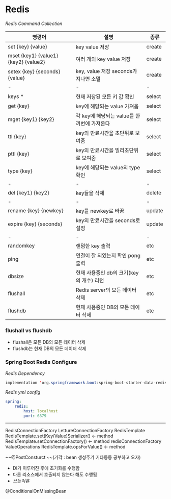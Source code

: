 # Redis

_Redis Command Collection_

|명령어|설명|종류|
|---|---|---|
|set {key} {value}|key value 저장| create|
|mset {key1} {value1} {key2} {value2}| 여러 개의 key value 저장|create|
|setex {key} {seconds} {value}| key, value 저장 seconds가 지나면 소멸| create|
|-|-|-|
|keys \*| 현재 저장된 모든 키 값 확인| select|
|get {key}|key에 해당되는 value 가져옴|select|
|mget {key1} {key2}|각 key에 해당되는 value를 한꺼번에 가져온다|select|
|ttl {key}|key의 만료시간을 초단위로 보여줌|select|
|pttl {key}|key의 만료시간을 밀리초단위로 보여줌|select|
|type {key}|key에 해당되는 value의 type 확인|select|
|-|-|-|
|del {key1} {key2}|key들을 삭제|delete|
|-|-|-|
|rename {key} {newkey}|key를 newkey로 바꿈|update|
|expire {key} {seconds}|key의 만료시간을 seconds로 설정|update|
|-|-|-|
|randomkey|랜덤한 key 출력|etc|
|ping|연결이 잘 되있는지 확인 pong출력|etc|
|dbsize|현재 사용중인 db의 크기(key의 개수) 리턴|etc|
|flushall|Redis server의 모든 데이터 삭제|etc|
|flushdb|현재 사용중인 DB의 모든 데이터 삭제|etc|

### flushall vs flushdb
- flushall은 모든 DB의 모든 데이터 삭제
- flushdb는 현재 DB의 모든 데이터 삭제


### Spring Boot Redis Configure
_Redis Dependency_
```java
implementation 'org.springframework.boot:spring-boot-starter-data-redis'
```

_Redis yml config_
```yml
spring:
	redis:
		host: localhost
		port: 6379
```
---
RedisConnectionFactory
LettureConnectionFactory
RedisTemplate
RedisTemplate.set(Key/Value)Serializer() <- method
RedisTemplate.setConnectionFactory() <- method
redisConnectionFactory
ValueOperations
RedisTemplate.opsForValue() <- method

~~@PostConsturct ~~(기각 : bean 생성주기 기타등등 공부하고 오자)
- DI가 이루어진 후에 초기화를 수행함
- 다른 리소스에서 호출되지 않는다 해도 수행됨
- _쓰는이유_

@ConditionalOnMissingBean
